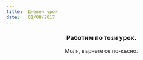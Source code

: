 ```yaml
---
title:  Дневен урок
date:   01/08/2017
---
```


### <center>Работим по този урок.</center>
<center>Моля, върнете се по-късно.</center>